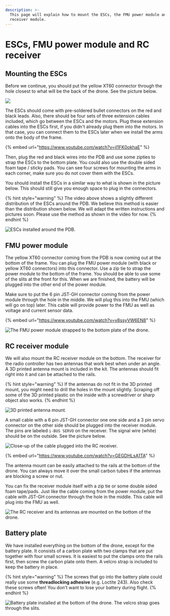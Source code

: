 ```yaml
---
description: >-
  This page will explain how to mount the ESCs, the FMU power module and the RC
  receiver module.
---
```


# ESCs, FMU power module and RC receiver

## Mounting the ESCs

Before we continue, you should put the yellow XT60 connector through the hole closest to what will be the back of the drone. See the picture below.

![](../../.gitbook/assets/20190218_152122.jpg)

The ESCs should come with pre-soldered bullet connectors on the red and black leads. Also, there should be four sets of three extension cables included, which go between the ESCs and the motors. Plug these extension cables into the ESCs first, if you didn't already plug them into the motors. In that case, you can connect them to the ESCs later when we install the arms onto the body of the frame.

{% embed url="https://www.youtube.com/watch?v=jl1FK0okhaE" %}

Then, plug the red and black wires into the PDB and use some zipties to strap the ESCs to the bottom plate. You could also use the double sided foam tape / sticky pads. You can see four screws for mounting the arms in each corner, make sure you do not cover them with the ESCs.

You should install the ESCs in a similar way to what is shown in the picture below. This should still give you enough space to plug in the connectors.

{% hint style="warning" %}
The video above shows a slightly different distribution of the ESCs around the PDB. We believe this method is easier than the distribution shown below. We will adapt the written instructions and pictures soon. Please use the method as shown in the video for now.
{% endhint %}

![ESCs installed around the PDB.](../../.gitbook/assets/microsoftteams-image.png)

## FMU power module

The yellow XT60 connector coming from the PDB is now coming out at the bottom of the frame. You can plug the FMU power module \(with black or yellow XT60 connectors\) into this connector. Use a zip tie to strap the power module to the bottom of the frame. You should be able to use some of the slits at the front for this. When we are finished, the battery will be plugged into the other end of the power module.

Make sure to put the 6 pin JST-GH connector coming from the power module through the hole in the middle. We will plug this into the FMU \(which will go on top\) later. This cable will provide power to the FMU as well as voltage and current sensor data.

{% embed url="https://www.youtube.com/watch?v=y8ssyVW6EN8" %}

![The FMU power module strapped to the bottom plate of the drone.](../../.gitbook/assets/20190219_110311.jpg)

## RC receiver module

We will also mount the RC receiver module on the bottom. The receiver for the radio controller has two antennas that work best when under an angle. A 3D printed antenna mount is included in the kit. The antennas should fit right into it and can be attached to the rails.

{% hint style="warning" %}
If the antennas do not fit in the 3D printed mount, you might need to drill the holes in the mount slightly. Scraping off some of the 3D printed plastic on the inside with a screwdriver or sharp object also works.
{% endhint %}

![3D printed antenna mount.](../../.gitbook/assets/image%20%28101%29.png)

A small cable with a 6 pin JST-GH connector one one side and a 3 pin servo connector on the other side should be plugged into the receiver module. The pins are labeled `i-BUS SERVO` on the receiver. The signal wire \(white\) should be on the outside. See the picture below.

![Close-up of the cable plugged into the RC receiver.](../../.gitbook/assets/image%20%28157%29.png)

{% embed url="https://www.youtube.com/watch?v=GEGDHLsA1TA" %}

The antenna mount can be easily attached to the rails at the bottom of the drone. You can always move it over the small carbon tubes if the antennas are blocking a screw or nut.

You can fix the receiver module itself with a zip tie or some double sided foam tape/pads. Just like the cable coming from the power module, put the cable with JST-GH connector through the hole in the middle. This cable will plug into the FMU as well.

![The RC receiver and its antennas are mounted on the bottom of the drone.](../../.gitbook/assets/20190219_112422.jpg)

## Battery plate

We have installed everything on the bottom of the drone, except for the battery plate. It consists of a carbon plate with two clamps that are put together with four small screws. It is easiest to put the clamps onto the rails first, then screw the carbon plate onto them. A velcro strap is included to keep the battery in place.

{% hint style="warning" %}
The screws that go into the battery plate could really use some **threadlocking adhesive** \(e.g. Loctite 243\). Also check these screws often! You don't want to lose your battery during flight.
{% endhint %}

![Battery plate installed at the bottom of the drone. The velcro strap goes through the slits.](../../.gitbook/assets/20190314_171446.jpg)

